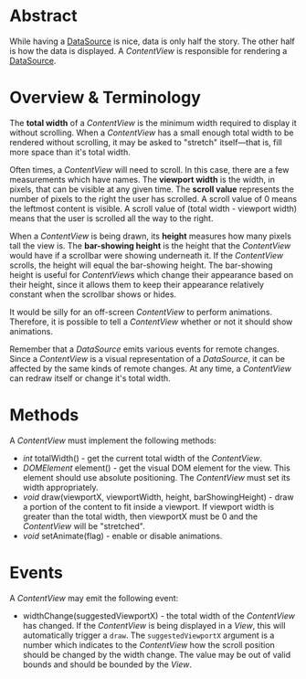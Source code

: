 # Abstract

While having a [DataSource](../DataSource.md) is nice, data is only half the story. The other half is how the data is displayed. A *ContentView* is responsible for rendering a [DataSource](../DataSource.md).

# Overview & Terminology

The **total width** of a *ContentView* is the minimum width required to display it without scrolling. When a *ContentView* has a small enough total width to be rendered without scrolling, it may be asked to "stretch" itself&mdash;that is, fill more space than it's total width.

Often times, a *ContentView* will need to scroll. In this case, there are a few measurements which have names. The **viewport width** is the width, in pixels, that can be visible at any given time. The **scroll value** represents the number of pixels to the right the user has scrolled. A scroll value of 0 means the leftmost content is visible. A scroll value of (total width - viewport width) means that the user is scrolled all the way to the right.

When a *ContentView* is being drawn, its **height** measures how many pixels tall the view is. The **bar-showing height** is the height that the *ContentView* would have if a scrollbar were showing underneath it. If the *ContentView* scrolls, the height will equal the bar-showing height. The bar-showing height is useful for *ContentView*s which change their appearance based on their height, since it allows them to keep their appearance relatively constant when the scrollbar shows or hides.

It would be silly for an off-screen *ContentView* to perform animations. Therefore, it is possible to tell a *ContentView* whether or not it should show animations.

Remember that a *DataSource* emits various events for remote changes. Since a *ContentView* is a visual representation of a *DataSource*, it can be affected by the same kinds of remote changes. At any time, a *ContentView* can redraw itself or change it's total width.

# Methods

A *ContentView* must implement the following methods:

 * *int* totalWidth() - get the current total width of the *ContentView*.
 * *DOMElement* element() - get the visual DOM element for the view. This element should use absolute positioning. The *ContentView* must set its width appropriately.
 * *void* draw(viewportX, viewportWidth, height, barShowingHeight) - draw a portion of the content to fit inside a viewport. If viewport width is greater than the total width, then viewportX must be 0 and the *ContentView* will be "stretched".
 * *void* setAnimate(flag) - enable or disable animations.

# Events

A *ContentView* may emit the following event:

 * widthChange(suggestedViewportX) - the total width of the *ContentView* has changed. If the *ContentView* is being displayed in a *View*, this will automatically trigger a `draw`. The `suggestedViewportX` argument is a number which indicates to the *ContentView* how the scroll position should be changed by the width change. The value may be out of valid bounds and should be bounded by the *View*.
